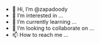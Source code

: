 - 👋 Hi, I’m @zapadoody
- 👀 I’m interested in ...
- 🌱 I’m currently learning ...
- 💞️ I’m looking to collaborate on ...
- 📫 How to reach me ...

<!---
zapadoody/zapadoody is a ✨ special ✨ repository because its `README.md` (this file) appears on your GitHub profile.
You can click the Preview link to take a look at your changes.
--->
